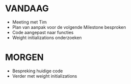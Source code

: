 # VANDAAG
* Meeting met Tim
* Plan van aanpak voor de volgende Milestone besproken
* Code aangepast naar functies
* Weight initializations onderzoeken

# MORGEN
* Bespreking huidige code
* Verder met weight initializations
